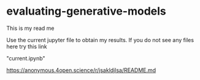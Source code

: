 # evaluating-generative-models
This is my read me

Use the current jupyter file to obtain my results.
If you do not see any files here try this link

"current.ipynb"

https://anonymous.4open.science/r/jsakldjlsa/README.md

